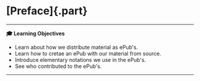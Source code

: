 # [Preface]{.part}

---

**:mortar_board: Learning Objectives**

* Learn about how we distribute material as ePub's.
* Learn how to cretae an ePub with our material from source.
* Introduce elementary notations we use in the ePub's.
* See who contributed to the ePub's.

---

